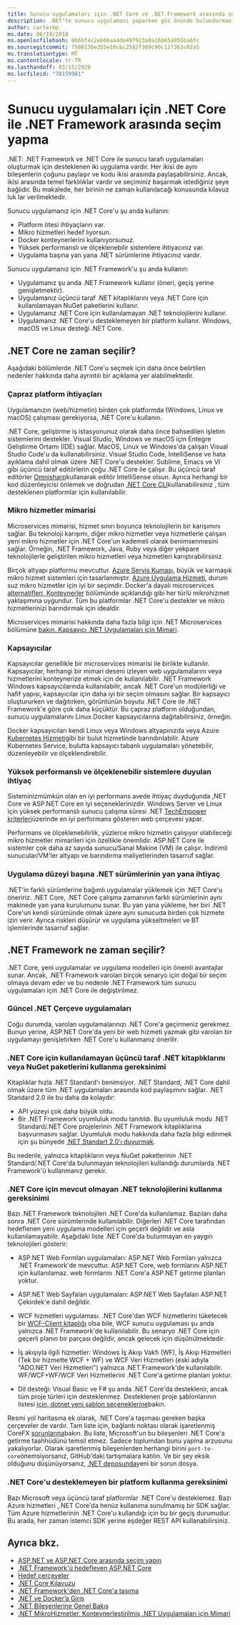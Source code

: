 ```yaml
---
title: Sunucu uygulamaları için .NET Core ve .NET Framework arasında seçim yapın
description: .NET'te sunucu uygulaması yaparken göz önünde bulundurmanız gereken bir kılavuz.
author: cartermp
ms.date: 06/19/2018
ms.openlocfilehash: 0b6bf4c2eb66aa4de497923a0a16b65a955ba6fc
ms.sourcegitcommit: 7588136e355e10cbc2582f389c90c127363c02a5
ms.translationtype: MT
ms.contentlocale: tr-TR
ms.lasthandoff: 03/15/2020
ms.locfileid: "78159981"
---
```

# <a name="choosing-between-net-core-and-net-framework-for-server-apps"></a>Sunucu uygulamaları için .NET Core ile .NET Framework arasında seçim yapma

.NET: .NET Framework ve .NET Core ile sunucu tarafı uygulamaları oluşturmak için desteklenen iki uygulama vardır. Her ikisi de aynı bileşenlerin çoğunu paylaşır ve kodu ikisi arasında paylaşabilirsiniz. Ancak, ikisi arasında temel farklılıklar vardır ve seçiminiz başarmak istediğiniz şeye bağlıdır.  Bu makalede, her birinin ne zaman kullanılacağı konusunda kılavuz luk lar verilmektedir.

Sunucu uygulamanız için .NET Core'u şu anda kullanın:

- Platform ötesi ihtiyaçların var.
- Mikro hizmetleri hedef lıyorsun.
- Docker konteynerlerini kullanıyorsunuz.
- Yüksek performanslı ve ölçeklenebilir sistemlere ihtiyacınız var.
- Uygulama başına yan yana .NET sürümlerine ihtiyacınız vardır.

Sunucu uygulamanız için .NET Framework'u şu anda kullanın:

- Uygulamanız şu anda .NET Framework kullanır (öneri, geçiş yerine genişletmektir).
- Uygulamanız üçüncü taraf .NET kitaplıklarını veya .NET Core için kullanılamayan NuGet paketlerini kullanır.
- Uygulamanız .NET Core için kullanılamayan .NET teknolojilerini kullanır.
- Uygulamanız .NET Core'u desteklemeyen bir platform kullanır. Windows, macOS ve Linux desteği .NET Core.

## <a name="when-to-choose-net-core"></a>.NET Core ne zaman seçilir?

Aşağıdaki bölümlerde .NET Core'u seçmek için daha önce belirtilen nedenler hakkında daha ayrıntılı bir açıklama yer alabilmektedir.

### <a name="cross-platform-needs"></a>Çapraz platform ihtiyaçları

Uygulamanızın (web/hizmetin) birden çok platformda (Windows, Linux ve macOS) çalışması gerekiyorsa, .NET Core'u kullanın.

.NET Core, geliştirme iş istasyonunuz olarak daha önce bahsedilen işletim sistemlerini destekler. Visual Studio, Windows ve macOS için Entegre Geliştirme Ortamı (IDE) sağlar. MacOS, Linux ve Windows'da çalışan Visual Studio Code'u da kullanabilirsiniz. Visual Studio Code, IntelliSense ve hata ayıklama dahil olmak üzere .NET Core'u destekler. Sublime, Emacs ve VI gibi üçüncü taraf editörlerin çoğu .NET Core ile çalışır. Bu üçüncü taraf editörler [Omnisharp](https://www.omnisharp.net/)kullanarak editör IntelliSense olsun. Ayrıca herhangi bir kod düzenleyicisi önlemek ve doğrudan [.NET Core CLI](../core/tools/index.md)kullanabilirsiniz , tüm desteklenen platformlar için kullanılabilir.

### <a name="microservices-architecture"></a>Mikro hizmetler mimarisi

Microservices mimarisi, hizmet sınırı boyunca teknolojilerin bir karışımını sağlar. Bu teknoloji karışımı, diğer mikro hizmetler veya hizmetlerle çalışan yeni mikro hizmetler için .NET Core'un kademeli olarak benimsenmesini sağlar. Örneğin, .NET Framework, Java, Ruby veya diğer yekpare teknolojilerle geliştirilen mikro hizmetleri veya hizmetleri karıştırabilirsiniz.

Birçok altyapı platformu mevcuttur. [Azure Servis Kumaşı,](https://azure.microsoft.com/services/service-fabric/) büyük ve karmaşık mikro hizmet sistemleri için tasarlanmıştır. [Azure Uygulama Hizmeti,](https://azure.microsoft.com/services/app-service/) durum suz mikro hizmetler için iyi bir seçimdir. Docker'a dayalı microservices [alternatifleri, Konteynerler](#containers) bölümünde açıklandığı gibi her türlü mikrohizmet yaklaşımına uygundur. Tüm bu platformlar .NET Core'u destekler ve mikro hizmetlerinizi barındırmak için idealdir.

Microservices mimarisi hakkında daha fazla bilgi için .NET Microservices bölümüne [bakın. Kapsayıcı .NET Uygulamaları için Mimari](../architecture/microservices/index.md).

### <a name="containers"></a>Kapsayıcılar

Kapsayıcılar genellikle bir microservices mimarisi ile birlikte kullanılır. Kapsayıcılar, herhangi bir mimari deseni izleyen web uygulamalarını veya hizmetlerini konteynerize etmek için de kullanılabilir. .NET Framework Windows kapsayıcılarında kullanılabilir, ancak .NET Core'un modülerliği ve hafif yapısı, kapsayıcılar için daha iyi bir seçim olmasını sağlar. Bir kapsayıcı oluştururken ve dağıtırken, görüntünün boyutu .NET Core ile .NET Framework'e göre çok daha küçüktür. Bu çapraz platform olduğundan, sunucu uygulamalarını Linux Docker kapsayıcılarına dağıtabilirsiniz, örneğin.

Docker kapsayıcıları kendi Linux veya Windows altyapınızda veya Azure [Kubernetes Hizmeti](https://azure.microsoft.com/services/kubernetes-service/)gibi bir bulut hizmetinde barındırılabilir. Azure Kubernetes Service, bulutta kapsayıcı tabanlı uygulamaları yönetebilir, düzenleyebilir ve ölçeklendirebilir.

### <a name="a-need-for-high-performance-and-scalable-systems"></a>Yüksek performanslı ve ölçeklenebilir sistemlere duyulan ihtiyaç

Sisteminizmümkün olan en iyi performans avede ihtiyaç duyduğunda ,NET Core ve ASP.NET Core en iyi seçeneklerinizdir. Windows Server ve Linux için yüksek performanslı sunucu çalışma süresi .NET [TechEmpower kriterleri](https://www.techempower.com/benchmarks/#hw=ph&test=plaintext)üzerinde en iyi performans gösteren web çerçevesi yapar.

Performans ve ölçeklenebilirlik, yüzlerce mikro hizmetin çalışıyor olabileceği mikro hizmetler mimarileri için özellikle önemlidir. ASP.NET Core ile sistemler çok daha az sayıda sunucu/Sanal Makine (VM) ile çalışır. İndirimli sunucular/VM'ler altyapı ve barındırma maliyetlerinden tasarruf sağlar.

### <a name="a-need-for-side-by-side-of-net-versions-per-application-level"></a>Uygulama düzeyi başına .NET sürümlerinin yan yana ihtiyaç

.NET'in farklı sürümlerine bağımlı uygulamalar yüklemek için .NET Core'u öneririz. .NET Core, .NET Core çalışma zamanının farklı sürümlerinin aynı makinede yan yana kurulumunu sunar. Bu yan yana yükleme, her biri .NET Core'un kendi sürümünde olmak üzere aynı sunucuda birden çok hizmete izin verir. Ayrıca riskleri düşürür ve uygulama yükseltmeleri ve BT işlemlerinde tasarruf sağlar.

## <a name="when-to-choose-net-framework"></a>.NET Framework ne zaman seçilir?

.NET Core, yeni uygulamalar ve uygulama modelleri için önemli avantajlar sunar. Ancak, .NET Framework varolan birçok senaryo için doğal bir seçim olmaya devam eder ve bu nedenle .NET Framework tüm sunucu uygulamaları için .NET Core ile değiştirilmez.

### <a name="current-net-framework-applications"></a>Güncel .NET Çerçeve uygulamaları

Çoğu durumda, varolan uygulamalarınızı .NET Core'a geçirmeniz gerekmez. Bunun yerine, ASP.NET Core'da yeni bir web hizmeti yazmak gibi varolan bir uygulamayı genişletirken .NET Core'u kullanmanız önerilir.

### <a name="a-need-to-use-third-party-net-libraries-or-nuget-packages-not-available-for-net-core"></a>.NET Core için kullanılamayan üçüncü taraf .NET kitaplıklarını veya NuGet paketlerini kullanma gereksinimi

Kitaplıklar hızla .NET Standard'ı benimsiyor. .NET Standard, .NET Core dahil olmak üzere tüm .NET uygulamaları arasında kod paylaşımını sağlar. .NET Standard 2.0 ile bu daha da kolaydır:

- API yüzeyi çok daha büyük oldu.
- Bir .NET Framework uyumluluk modu tanıtıldı. Bu uyumluluk modu .NET Standard/.NET Core projelerinin .NET Framework kitaplıklarına başvurmasını sağlar. Uyumluluk modu hakkında daha fazla bilgi edinmek için şu bünyede [.NET Standart 2.0'ı duyurmak](https://devblogs.microsoft.com/dotnet/announcing-net-standard-2-0/).

Bu nedenle, yalnızca kitaplıkların veya NuGet paketlerinin .NET Standard/.NET Core'da bulunmayan teknolojileri kullandığı durumlarda .NET Framework'ü kullanmanız gerekir.

### <a name="a-need-to-use-net-technologies-not-available-for-net-core"></a>.NET Core için mevcut olmayan .NET teknolojilerini kullanma gereksinimi

Bazı .NET Framework teknolojileri .NET Core'da kullanılamaz. Bazıları daha sonra .NET Core sürümlerinde kullanılabilir. Diğerleri .NET Core tarafından hedeflenen yeni uygulama modelleri için geçerli değildir ve asla kullanılamayabilir. Aşağıdaki liste .NET Core'da bulunmayan en yaygın teknolojileri gösterir:

- ASP.NET Web Formları uygulamaları: ASP.NET Web Formları yalnızca .NET Framework'de mevcuttur. ASP.NET Core, web formlarını ASP.NET için kullanılamaz. web formlarını .NET Core'a ASP.NET getirme planları yoktur.

- ASP.NET Web Sayfaları uygulamaları: ASP.NET Web Sayfaları ASP.NET Çekirdek'e dahil değildir.

- WCF hizmetleri uygulaması. .NET Core'dan WCF hizmetlerini tüketecek bir [WCF-Client kitaplığı](https://github.com/dotnet/wcf) olsa bile, WCF sunucu uygulaması şu anda yalnızca .NET Framework'de kullanılabilir. Bu senaryo .NET Core için geçerli planın bir parçası değildir, ancak gelecek için düşünülmektedir.

- İş akışıyla ilgili hizmetler: Windows İş Akışı Vakfı (WF), İş Akışı Hizmetleri (Tek bir hizmette WCF + WF) ve WCF Veri Hizmetleri (eski adıyla "ADO.NET Veri Hizmetleri") yalnızca .NET Framework'de kullanılabilir.  WF/WCF+WF/WCF Veri Hizmetlerini .NET Core'a getirme planları yoktur.

- Dil desteği: Visual Basic ve F# şu anda .NET Core'da desteklenir, ancak tüm proje türleri için desteklenmez. Desteklenen proje şablonlarının listesi [için, dotnet yeni şablon seçeneklerine](../core/tools/dotnet-new.md#arguments)bakın.

Resmi yol haritasına ek olarak, .NET Core'a taşıması gereken başka çerçeveler de vardır. Tam liste için, bağlantı noktası olarak işaretlenmiş CoreFX [sorunlarına](https://github.com/dotnet/corefx/issues?q=is%3Aopen+is%3Aissue+label%3Aport-to-core)bakın. Bu liste, Microsoft'un bu bileşenleri .NET Core'a getirme taahhüdünü temsil etmez. Sadece toplumdan bunu yapma arzusunu yakalıyorlar. Olarak işaretlenmiş bileşenlerden herhangi birini `port-to-core`önemsiyorsanız, GitHub'daki tartışmalara katılın. Ve bir şey eksik olduğunu düşünüyorsanız, [.NET deposunda](https://github.com/dotnet/runtime/issues/new)yeni bir sorun dosya.

### <a name="a-need-to-use-a-platform-that-doesnt-support-net-core"></a>.NET Core'u desteklemeyen bir platform kullanma gereksinimi

Bazı Microsoft veya üçüncü taraf platformlar .NET Core'u desteklemez. Bazı Azure hizmetleri ,.NET Core'da henüz kullanıma sunulmamış bir SDK sağlar. Tüm Azure hizmetlerinin .NET Core'u kullandığı için bu bir geçiş durumudur. Bu arada, her zaman istemci SDK yerine eşdeğer REST API kullanabilirsiniz.

## <a name="see-also"></a>Ayrıca bkz.

- [ASP.NET ve ASP.NET Core arasında seçim yapın](/aspnet/core/choose-aspnet-framework)
- [.NET Framework'ü hedefleyen ASP.NET Core](/aspnet/core#aspnet-core-targeting-net-framework)
- [Hedef çerçeveler](frameworks.md)
- [.NET Core Kılavuzu](../core/index.md)
- [.NET Framework'den .NET Core'a taşıma](../core/porting/index.md)
- [.NET ve Docker’a Giriş](../core/docker/introduction.md)
- [.NET Bileşenlerine Genel Bakış](components.md)
- [.NET MikroHizmetler. Konteynerleştirilmiş .NET Uygulamaları için Mimari](../architecture/microservices/index.md)
